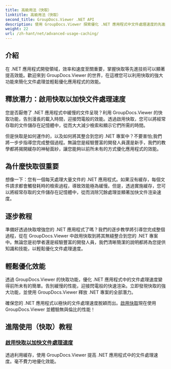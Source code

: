 ```yaml
---
title: 高級用法（快取）
linktitle: 高級用法（快取）
second_title: GroupDocs.Viewer .NET API
description: 使用 GroupDocs.Viewer 探索優化 .NET 應用程式中文件處理速度的先進技術。立即了解如何啟用快取以獲得更快的效能！
weight: 22
url: /zh-hant/net/advanced-usage-caching/
---
```


## 介紹

在 .NET 應用程式開發領域，效率和速度至關重要，掌握快取等先進技術可以顯著提高效能。歡迎來到 GroupDocs.Viewer 的世界，在這裡您可以利用快取的強大功能來簡化文件處理並輕鬆優化應用程式的效能。

## 釋放潛力：啟用快取以加快文件處理速度

您是否厭倦了 .NET 應用程式中緩慢的文件呈現？利用 GroupDocs.Viewer 的快取功能，告別漫長的載入時間，迎接閃電般的效能。透過啟用快取，您可以將經常存取的文件儲存在記憶體中，從而大大減少檢索和顯示它們所需的時間。

但是快取是如何運作的，以及如何將其整合到您的 .NET 專案中？不要害怕;我們將一步步指導您完成整個過程。無論您是經驗豐富的開發人員還是新手，我們的教學都將揭開緩存的神秘面紗，讓您能夠以前所未有的方式優化應用程式的效能。

## 為什麼快取很重要

想像一下：您有一個每天處理大量文件的 .NET 應用程式。如果沒有緩存，每個文件請求都會觸發耗時的檢索過程，導致效能極為緩慢。但是，透過實施緩存，您可以將經常存取的文件儲存在記憶體中，從而消除冗餘處理並顯著加快文件渲染速度。

## 逐步教程

準備好透過快取增強您的 .NET 應用程式了嗎？我們的逐步教學將引導您完成整個過程，從在 GroupDocs.Viewer 中啟用快取到將其無縫整合到您的 .NET 專案中。無論您是初學者還是經驗豐富的開發人員，我們清晰簡潔的說明都將為您提供知識和技能，以輕鬆優化文件處理速度。

## 輕鬆優化效能

透過 GroupDocs.Viewer 的快取功能，優化 .NET 應用程式中的文件處理速度變得前所未有的簡單。告別緩慢的性能，迎接閃電般的快速渲染。立即發現快取的強大功能，並使用 GroupDocs.Viewer 釋放 .NET 專案的全部潛力。

確保您的 .NET 應用程式以極快的文件處理速度脫穎而出。[啟用快取](./enable-caching/)現在使用 GroupDocs.Viewer 並體驗無與倫比的性能！

## 進階使用（快取）教程
### [啟用快取以加快文件處理速度](./enable-caching/)
透過利用緩存，使用 GroupDocs.Viewer 提高 .NET 應用程式中的文件處理速度。毫不費力地優化效能。